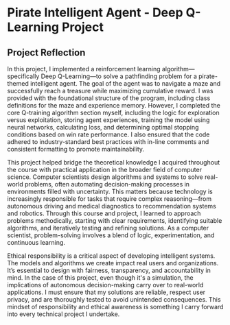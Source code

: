 # Pirate Intelligent Agent - Deep Q-Learning Project

## Project Reflection

In this project, I implemented a reinforcement learning algorithm—specifically Deep Q-Learning—to solve a pathfinding problem for a pirate-themed intelligent agent. The goal of the agent was to navigate a maze and successfully reach a treasure while maximizing cumulative reward. I was provided with the foundational structure of the program, including class definitions for the maze and experience memory. However, I completed the core Q-training algorithm section myself, including the logic for exploration versus exploitation, storing agent experiences, training the model using neural networks, calculating loss, and determining optimal stopping conditions based on win rate performance. I also ensured that the code adhered to industry-standard best practices with in-line comments and consistent formatting to promote maintainability.

This project helped bridge the theoretical knowledge I acquired throughout the course with practical application in the broader field of computer science. Computer scientists design algorithms and systems to solve real-world problems, often automating decision-making processes in environments filled with uncertainty. This matters because technology is increasingly responsible for tasks that require complex reasoning—from autonomous driving and medical diagnostics to recommendation systems and robotics. Through this course and project, I learned to approach problems methodically, starting with clear requirements, identifying suitable algorithms, and iteratively testing and refining solutions. As a computer scientist, problem-solving involves a blend of logic, experimentation, and continuous learning.

Ethical responsibility is a critical aspect of developing intelligent systems. The models and algorithms we create impact real users and organizations. It’s essential to design with fairness, transparency, and accountability in mind. In the case of this project, even though it's a simulation, the implications of autonomous decision-making carry over to real-world applications. I must ensure that my solutions are reliable, respect user privacy, and are thoroughly tested to avoid unintended consequences. This mindset of responsibility and ethical awareness is something I carry forward into every technical project I undertake.
